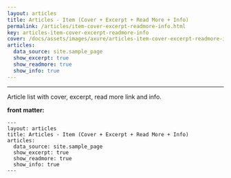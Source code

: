 ```yaml
---
layout: articles
title: Articles - Item (Cover + Excerpt + Read More + Info)
permalink: /articles/item-cover-excerpt-readmore-info.html
key: articles-item-cover-excerpt-readmore-info
cover: /docs/assets/images/axure/articles-item-cover-excerpt-readmore-info.jpg
articles:
  data_source: site.sample_page
  show_excerpt: true
  show_readmore: true
  show_info: true
---
```


<div class="article__content" markdown="1">

---

Article list with cover, excerpt, read more link and info.

<!--more-->

**front matter:**

    ---
    layout: articles
    title: Articles - Item (Cover + Excerpt + Read More + Info)
    articles:
      data_source: site.sample_page
      show_excerpt: true
      show_readmore: true
      show_info: true
    ---

</div>